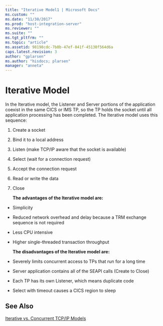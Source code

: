 ```yaml
---
title: "Iterative Model1 | Microsoft Docs"
ms.custom: ""
ms.date: "11/30/2017"
ms.prod: "host-integration-server"
ms.reviewer: ""
ms.suite: ""
ms.tgt_pltfrm: ""
ms.topic: "article"
ms.assetid: 98198cdc-7b8b-47ef-841f-45138f564d6a
caps.latest.revision: 3
author: "gplarsen"
ms.author: "hisdocs; plarsen"
manager: "anneta"
---
```

# Iterative Model
In the Iterative model, the Listener and Server portions of the application coexist in the same CICS or IMS TP, so the TP holds the socket until all application processing has been completed. The Iterative model uses this sequence:  
  
1. Create a socket  
  
2. Bind it to a local address  
  
3. Listen (make TCP/IP aware that the socket is available)  
  
4. Select (wait for a connection request)  
  
5. Accept the connection request  
  
6. Read or write the data  
  
7. Close  
  
   **The advantages of the Iterative model are:**  
  
- Simplicity  
  
- Reduced network overhead and delay because a TRM exchange sequence is not required  
  
- Less CPU intensive  
  
- Higher single-threaded transaction throughput  
  
  **The disadvantages of the Iterative model are:**  
  
- Severely limits concurrent access to TPs that run for a long time  
  
- Server application contains all of the SEAPI calls (Create to Close)  
  
- Each TP has its own Listener, which means duplicate code  
  
- Select with timeout causes a CICS region to sleep  
  
## See Also  
 [Iterative vs. Concurrent TCP/IP Models](../core/iterative-vs-concurrent-tcp-ip-models1.md)